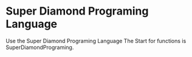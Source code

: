 # Super Diamond Programing Language

Use the Super Diamond Programing Language The Start for functions is SuperDiamondPrograming.
